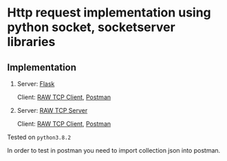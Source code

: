 # Http request implementation using python socket, socketserver  libraries

## Implementation
1.  Server: [Flask](/flask_server.py)
    
    Client: [RAW TCP Client](/http_client.py), [Postman](/playground.postman_collection.json)

    
2.  Server: [RAW TCP Server](/http_server.py)
    
    Client: [RAW TCP Client](/http_client.py), [Postman](/playground.postman_collection.json)
 

Tested on `python3.8.2`

In order to test in postman you need to import collection json into postman.

